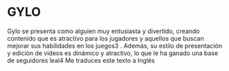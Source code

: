 # GYLO
Gylo se presenta como alguien muy entusiasta y divertido, creando contenido que es atractivo para los jugadores y aquellos que buscan mejorar sus habilidades en los juegos3 . Además, su estilo de presentación y edición de videos es dinámico y atractivo, lo que le ha ganado una base de seguidores leal4 Me traduces este texto a Inglés
